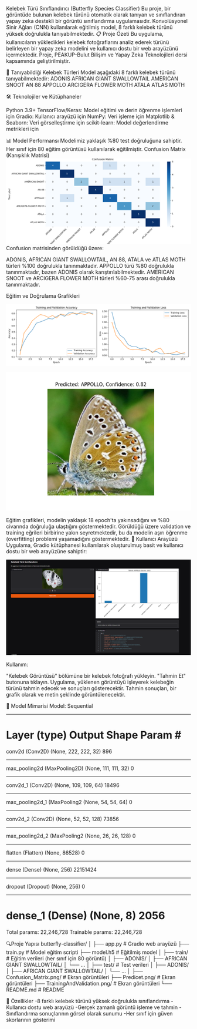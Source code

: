 Kelebek Türü Sınıflandırıcı (Butterfly Species Classifier)
Bu proje, bir görüntüde bulunan kelebek türünü otomatik olarak tanıyan ve sınıflandıran yapay zeka destekli bir görüntü sınıflandırma uygulamasıdır. Konvolüsyonel Sinir Ağları (CNN) kullanılarak eğitilmiş model, 8 farklı kelebek türünü yüksek doğrulukla tanıyabilmektedir.
📋 Proje Özeti
Bu uygulama, kullanıcıların yükledikleri kelebek fotoğraflarını analiz ederek türünü belirleyen bir yapay zeka modelini ve kullanıcı dostu bir web arayüzünü içermektedir. Proje, PEAKUP-Bulut Bilişim ve Yapay Zeka Teknolojileri dersi kapsamında geliştirilmiştir.

🦋 Tanıyabildiği Kelebek Türleri
Model aşağıdaki 8 farklı kelebek türünü tanıyabilmektedir:
ADONIS
AFRICAN GIANT SWALLOWTAIL
AMERICAN SNOOT
AN 88
APPOLLO
ARCIGERA FLOWER MOTH
ATALA
ATLAS MOTH

🛠️ Teknolojiler ve Kütüphaneler

Python 3.9+
TensorFlow/Keras: Model eğitimi ve derin öğrenme işlemleri için
Gradio: Kullanıcı arayüzü için
NumPy: Veri işleme için
Matplotlib & Seaborn: Veri görselleştirme için
scikit-learn: Model değerlendirme metrikleri için

📊 Model Performansı
Modelimiz yaklaşık %80 test doğruluğuna sahiptir. Her sınıf için 80 eğitim görüntüsü kullanılarak eğitilmiştir.
Confusion Matrix (Karışıklık Matrisi)
![Confusion Matrix](confusion_matrix.png)
Confusion matrisinden görüldüğü üzere:

ADONIS, AFRICAN GIANT SWALLOWTAIL, AN 88, ATALA ve ATLAS MOTH türleri %100 doğrulukla tanınmaktadır.
APPOLLO türü %80 doğrulukla tanınmaktadır, bazen ADONIS olarak karıştırılabilmektedir.
AMERICAN SNOOT ve ARCIGERA FLOWER MOTH türleri %60-75 arası doğrulukla tanınmaktadır.

Eğitim ve Doğrulama Grafikleri

![Training And Validation](TrainingAndValidation.png)

![Predicet](Predicet.png)

Eğitim grafikleri, modelin yaklaşık 18 epoch'ta yakınsadığını ve %80 civarında doğruluğa ulaştığını göstermektedir. Görüldüğü üzere validation ve training eğrileri birbirine yakın seyretmektedir, bu da modelin aşırı öğrenme (overfitting) problemi yaşamadığını göstermektedir.
📱 Kullanıcı Arayüzü
Uygulama, Gradio kütüphanesi kullanılarak oluşturulmuş basit ve kullanıcı dostu bir web arayüzüne sahiptir:

![Aratüz](Arayüz.png)

Kullanım:

"Kelebek Görüntüsü" bölümüne bir kelebek fotoğrafı yükleyin.
"Tahmin Et" butonuna tıklayın.
Uygulama, yüklenen görüntüyü işleyerek kelebeğin türünü tahmin edecek ve sonuçları gösterecektir.
Tahmin sonuçları, bir grafik olarak ve metin şeklinde görüntülenecektir.

🧠 Model Mimarisi
Model: Sequential
_________________________________________________________________
Layer (type)                 Output Shape              Param #   
=================================================================
conv2d (Conv2D)              (None, 222, 222, 32)      896       
_________________________________________________________________
max_pooling2d (MaxPooling2D) (None, 111, 111, 32)      0         
_________________________________________________________________
conv2d_1 (Conv2D)            (None, 109, 109, 64)      18496     
_________________________________________________________________
max_pooling2d_1 (MaxPooling2 (None, 54, 54, 64)        0         
_________________________________________________________________
conv2d_2 (Conv2D)            (None, 52, 52, 128)       73856     
_________________________________________________________________
max_pooling2d_2 (MaxPooling2 (None, 26, 26, 128)       0         
_________________________________________________________________
flatten (Flatten)            (None, 86528)             0         
_________________________________________________________________
dense (Dense)                (None, 256)               22151424  
_________________________________________________________________
dropout (Dropout)            (None, 256)               0         
_________________________________________________________________
dense_1 (Dense)              (None, 8)                 2056      
=================================================================
Total params: 22,246,728
Trainable params: 22,246,728


🔍Proje Yapısı
butterfly-classifier/
│
├── app.py                           # Gradio web arayüzü
├── train.py                         # Model eğitim scripti
├── model.h5                         # Eğitilmiş model
│
├── train/                           # Eğitim verileri (her sınıf için 80 görüntü)
│   ├── ADONIS/
│   ├── AFRICAN GIANT SWALLOWTAIL/
│   └── ...
│
├── test/                            # Test verileri
│   ├── ADONIS/
│   ├── AFRICAN GIANT SWALLOWTAIL/
│   └── ...
│
├── Confusion_Matrix.png/            # Ekran görüntüleri
├── Predicet.png/                    # Ekran görüntüleri
├── TrainingAndValidation.png/       # Ekran görüntüleri
└── README.md                        # README

📝 Özellikler
-8 farklı kelebek türünü yüksek doğrulukla sınıflandırma
-Kullanıcı dostu web arayüzü
-Gerçek zamanlı görüntü işleme ve tahmin
-Sınıflandırma sonuçlarının görsel olarak sunumu
-Her sınıf için güven skorlarının gösterimi